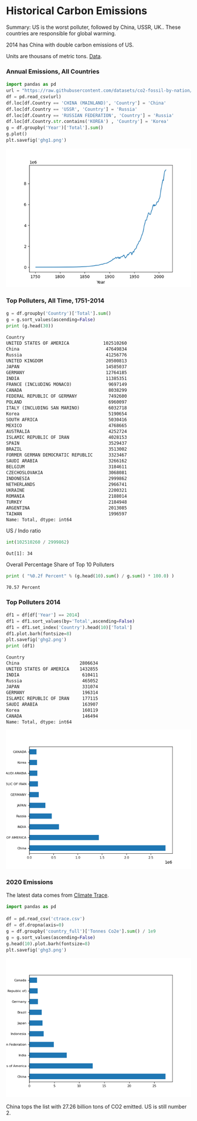 # Historical Carbon Emissions

Summary: US is the worst polluter, followed by China, USSR, UK.. These
countries are responsible for global warming.

2014 has China with double carbon emissions of US. 

Units are thousans of metric tons. [Data](https://github.com/datasets/co2-fossil-by-nation).

### Annual Emissions, All Countries

```python
import pandas as pd
url = "https://raw.githubusercontent.com/datasets/co2-fossil-by-nation/master/data/fossil-fuel-co2-emissions-by-nation.csv"
df = pd.read_csv(url)
df.loc[df.Country == 'CHINA (MAINLAND)', 'Country'] = 'China'
df.loc[df.Country == 'USSR', 'Country'] = 'Russia'
df.loc[df.Country == 'RUSSIAN FEDERATION', 'Country'] = 'Russia'
df.loc[df.Country.str.contains('KOREA') , 'Country'] = 'Korea'
g = df.groupby('Year')['Total'].sum()
g.plot()
plt.savefig('ghg1.png')
```

![](ghg1.png)

### Top Polluters, All Time, 1751-2014

```python
g = df.groupby('Country')['Total'].sum()
g = g.sort_values(ascending=False)
print (g.head(30))
```

```text
Country
UNITED STATES OF AMERICA             102510260
China                                 47649834
Russia                                41256776
UNITED KINGDOM                        20500813
JAPAN                                 14585037
GERMANY                               12764185
INDIA                                 11385351
FRANCE (INCLUDING MONACO)              9697149
CANADA                                 8038299
FEDERAL REPUBLIC OF GERMANY            7492600
POLAND                                 6960097
ITALY (INCLUDING SAN MARINO)           6032718
Korea                                  5190654
SOUTH AFRICA                           5030416
MEXICO                                 4768665
AUSTRALIA                              4252724
ISLAMIC REPUBLIC OF IRAN               4028153
SPAIN                                  3529437
BRAZIL                                 3513002
FORMER GERMAN DEMOCRATIC REPUBLIC      3323467
SAUDI ARABIA                           3266162
BELGIUM                                3184611
CZECHOSLOVAKIA                         3068081
INDONESIA                              2999862
NETHERLANDS                            2966741
UKRAINE                                2200321
ROMANIA                                2188014
TURKEY                                 2184948
ARGENTINA                              2013085
TAIWAN                                 1996597
Name: Total, dtype: int64
```

US / Indo ratio

```python
int(102510260 / 2999862)
```

```text
Out[1]: 34
```

Overall Percentage Share of Top 10 Polluters

```python
print ( "%0.2f Percent" % (g.head(10).sum() / g.sum() * 100.0) )
```

```text
70.57 Percent
```

### Top Polluters 2014

```python
df1 = df[df['Year'] == 2014]
df1 = df1.sort_values(by='Total',ascending=False)
df1 = df1.set_index('Country').head(10)['Total']
df1.plot.barh(fontsize=8)
plt.savefig('ghg2.png')
print (df1)
```

```text
Country
China                       2806634
UNITED STATES OF AMERICA    1432855
INDIA                        610411
Russia                       465052
JAPAN                        331074
GERMANY                      196314
ISLAMIC REPUBLIC OF IRAN     177115
SAUDI ARABIA                 163907
Korea                        160119
CANADA                       146494
Name: Total, dtype: int64
```

![](ghg2.png)

<a name='2020'/>

### 2020 Emissions

The latest data comes from [Climate Trace](https://www.climatetrace.org/inventory).

```python
import pandas as pd

df = pd.read_csv('ctrace.csv')
df = df.dropna(axis=0)
g = df.groupby('country_full')['Tonnes Co2e'].sum() / 1e9
g = g.sort_values(ascending=False)
g.head(10).plot.barh(fontsize=8)
plt.savefig('ghg3.png')
```

![](ghg3.png)


China tops the list with 27.26 billion tons of CO2 emitted. US is
still number 2. 
